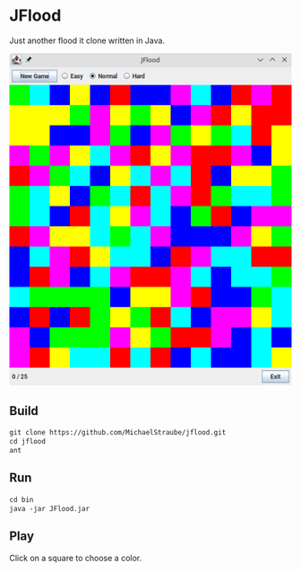 # JFlood
Just another flood it clone written in Java.

![](./share/jflood.png)

## Build
```
git clone https://github.com/MichaelStraube/jflood.git
cd jflood
ant
```
## Run
```
cd bin
java -jar JFlood.jar
```
## Play
Click on a square to choose a color.
